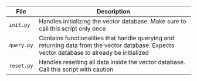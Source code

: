 | File      | Description |
| ----------- | ----------- |
| `init.py`      | Handles initializing the vector database. Make sure to call this script only once       |
| `query.py`   | Contains functionalities that handle querying and returning data from the vector database. Expects vector database to already be initialized        |
| `reset.py`   | Handles resetting all data inside the vector database. Call this script with caution        |